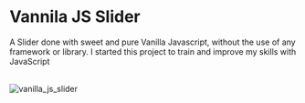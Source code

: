 # Vannila JS Slider

A Slider done with sweet and pure Vanilla Javascript, without the use of any framework or library.
I started this project to train and improve my skills with JavaScript<br><br>

![vanilla_js_slider](http://homolog.tfs.com.br/wp-content/uploads/2018/03/slider_print.jpg)
